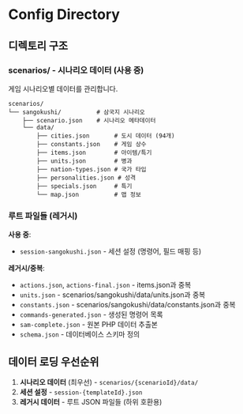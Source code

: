 # Config Directory

## 디렉토리 구조

### scenarios/ - 시나리오 데이터 (사용 중)
게임 시나리오별 데이터를 관리합니다.

```
scenarios/
└── sangokushi/          # 삼국지 시나리오
    ├── scenario.json    # 시나리오 메타데이터
    └── data/
        ├── cities.json       # 도시 데이터 (94개)
        ├── constants.json    # 게임 상수
        ├── items.json        # 아이템/특기
        ├── units.json        # 병과
        ├── nation-types.json # 국가 타입
        ├── personalities.json # 성격
        ├── specials.json     # 특기
        └── map.json          # 맵 정보
```

### 루트 파일들 (레거시)

**사용 중**:
- `session-sangokushi.json` - 세션 설정 (명령어, 필드 매핑 등)

**레거시/중복**:
- `actions.json`, `actions-final.json` - items.json과 중복
- `units.json` - scenarios/sangokushi/data/units.json과 중복
- `constants.json` - scenarios/sangokushi/data/constants.json과 중복
- `commands-generated.json` - 생성된 명령어 목록
- `sam-complete.json` - 원본 PHP 데이터 추출본
- `schema.json` - 데이터베이스 스키마 정의

## 데이터 로딩 우선순위

1. **시나리오 데이터** (최우선) - `scenarios/{scenarioId}/data/`
2. **세션 설정** - `session-{templateId}.json`
3. **레거시 데이터** - 루트 JSON 파일들 (하위 호환용)
